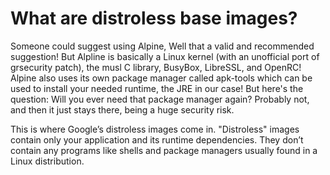 # What are distroless base images?

Someone could suggest using Alpine, Well that a valid and recommended suggestion! But Alpline is basically a Linux kernel (with an unofficial port of grsecurity patch), the musl C library, BusyBox, LibreSSL, and OpenRC! Alpine also uses its own package manager called apk-tools which can be used to install your needed runtime, the JRE in our case! But here's the question: Will you ever need that package manager again? Probably not, and then it just stays there, being a huge security risk.

This is where Google’s distroless images come in. "Distroless" images contain only your application and its runtime dependencies. They don’t contain any programs like shells and package managers usually found in a Linux distribution.
